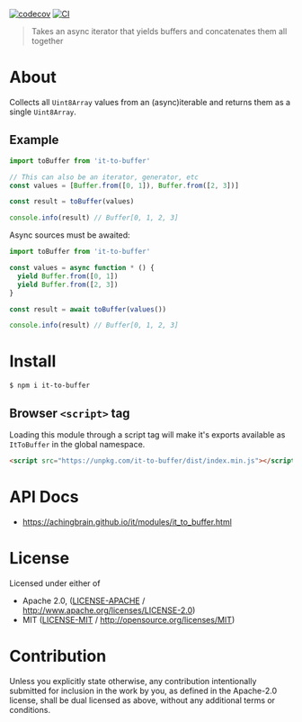 [![codecov](https://img.shields.io/codecov/c/github/achingbrain/it.svg?style=flat-square)](https://codecov.io/gh/achingbrain/it)
[![CI](https://img.shields.io/github/actions/workflow/status/achingbrain/it/js-test-and-release.yml?branch=main\&style=flat-square)](https://github.com/achingbrain/it/actions/workflows/js-test-and-release.yml?query=branch%3Amain)

> Takes an async iterator that yields buffers and concatenates them all together

# About

Collects all `Uint8Array` values from an (async)iterable and returns them as a single `Uint8Array`.

## Example

```javascript
import toBuffer from 'it-to-buffer'

// This can also be an iterator, generator, etc
const values = [Buffer.from([0, 1]), Buffer.from([2, 3])]

const result = toBuffer(values)

console.info(result) // Buffer[0, 1, 2, 3]
```

Async sources must be awaited:

```javascript
import toBuffer from 'it-to-buffer'

const values = async function * () {
  yield Buffer.from([0, 1])
  yield Buffer.from([2, 3])
}

const result = await toBuffer(values())

console.info(result) // Buffer[0, 1, 2, 3]
```

# Install

```console
$ npm i it-to-buffer
```

## Browser `<script>` tag

Loading this module through a script tag will make it's exports available as `ItToBuffer` in the global namespace.

```html
<script src="https://unpkg.com/it-to-buffer/dist/index.min.js"></script>
```

# API Docs

- <https://achingbrain.github.io/it/modules/it_to_buffer.html>

# License

Licensed under either of

- Apache 2.0, ([LICENSE-APACHE](LICENSE-APACHE) / <http://www.apache.org/licenses/LICENSE-2.0>)
- MIT ([LICENSE-MIT](LICENSE-MIT) / <http://opensource.org/licenses/MIT>)

# Contribution

Unless you explicitly state otherwise, any contribution intentionally submitted for inclusion in the work by you, as defined in the Apache-2.0 license, shall be dual licensed as above, without any additional terms or conditions.
